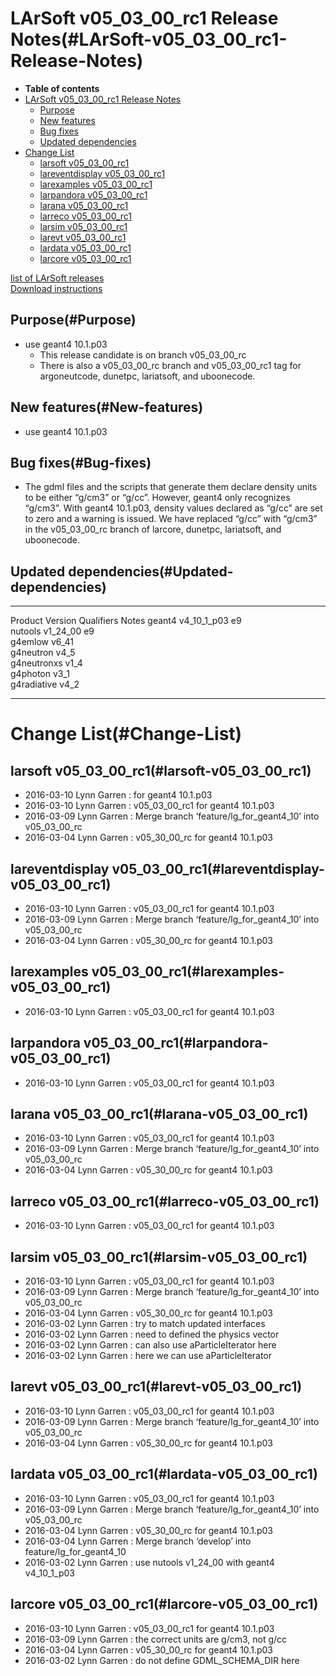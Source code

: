 LArSoft v05\_03\_00\_rc1 Release Notes(#LArSoft-v05_03_00_rc1-Release-Notes)
===============================================================================

-   **Table of contents**
-   [LArSoft v05\_03\_00\_rc1 Release Notes](#LArSoft-v05_03_00_rc1-Release-Notes)
    -   [Purpose](#Purpose)
    -   [New features](#New-features)
    -   [Bug fixes](#Bug-fixes)
    -   [Updated dependencies](#Updated-dependencies)
-   [Change List](#Change-List)
    -   [larsoft v05\_03\_00\_rc1](#larsoft-v05_03_00_rc1)
    -   [lareventdisplay v05\_03\_00\_rc1](#lareventdisplay-v05_03_00_rc1)
    -   [larexamples v05\_03\_00\_rc1](#larexamples-v05_03_00_rc1)
    -   [larpandora v05\_03\_00\_rc1](#larpandora-v05_03_00_rc1)
    -   [larana v05\_03\_00\_rc1](#larana-v05_03_00_rc1)
    -   [larreco v05\_03\_00\_rc1](#larreco-v05_03_00_rc1)
    -   [larsim v05\_03\_00\_rc1](#larsim-v05_03_00_rc1)
    -   [larevt v05\_03\_00\_rc1](#larevt-v05_03_00_rc1)
    -   [lardata v05\_03\_00\_rc1](#lardata-v05_03_00_rc1)
    -   [larcore v05\_03\_00\_rc1](#larcore-v05_03_00_rc1)

[list of LArSoft releases](LArSoft_release_list)\
[Download instructions](http://scisoft.fnal.gov/scisoft/bundles/larsoft/v05_03_00_rc1/larsoft-v05_03_00_rc1.html)

Purpose(#Purpose)
--------------------

-   use geant4 10.1.p03
    -   This release candidate is on branch v05\_03\_00\_rc
    -   There is also a v05\_03\_00\_rc branch and v05\_03\_00\_rc1 tag for argoneutcode, dunetpc, lariatsoft, and uboonecode.

New features(#New-features)
------------------------------

-   use geant4 10.1.p03

Bug fixes(#Bug-fixes)
------------------------

-   The gdml files and the scripts that generate them declare density units to be either “g/cm3” or “g/cc”. However, geant4 only recognizes “g/cm3”. With geant4 10.1.p03, density values declared as “g/cc” are set to zero and a warning is issued. We have replaced “g/cc” with “g/cm3” in the v05\_03\_00\_rc branch of larcore, dunetpc, lariatsoft, and uboonecode.

Updated dependencies(#Updated-dependencies)
----------------------------------------------

  ------------- ---------------- ------------ -------
  Product       Version          Qualifiers   Notes
  geant4        v4\_10\_1\_p03   e9           
  nutools       v1\_24\_00       e9           
  g4emlow       v6\_41                        
  g4neutron     v4\_5                         
  g4neutronxs   v1\_4                         
  g4photon      v3\_1                         
  g4radiative   v4\_2                         
  ------------- ---------------- ------------ -------

Change List(#Change-List)
============================

larsoft v05\_03\_00\_rc1(#larsoft-v05_03_00_rc1)
---------------------------------------------------

-   2016-03-10 Lynn Garren : for geant4 10.1.p03
-   2016-03-10 Lynn Garren : v05\_03\_00\_rc1 for geant4 10.1.p03
-   2016-03-09 Lynn Garren : Merge branch ‘feature/lg\_for\_geant4\_10’ into v05\_03\_00\_rc
-   2016-03-04 Lynn Garren : v05\_30\_00\_rc for geant4 10.1.p03

lareventdisplay v05\_03\_00\_rc1(#lareventdisplay-v05_03_00_rc1)
-------------------------------------------------------------------

-   2016-03-10 Lynn Garren : v05\_03\_00\_rc1 for geant4 10.1.p03
-   2016-03-09 Lynn Garren : Merge branch ‘feature/lg\_for\_geant4\_10’ into v05\_03\_00\_rc
-   2016-03-04 Lynn Garren : v05\_30\_00\_rc for geant4 10.1.p03

larexamples v05\_03\_00\_rc1(#larexamples-v05_03_00_rc1)
-----------------------------------------------------------

-   2016-03-10 Lynn Garren : v05\_03\_00\_rc1 for geant4 10.1.p03

larpandora v05\_03\_00\_rc1(#larpandora-v05_03_00_rc1)
---------------------------------------------------------

-   2016-03-10 Lynn Garren : v05\_03\_00\_rc1 for geant4 10.1.p03

larana v05\_03\_00\_rc1(#larana-v05_03_00_rc1)
-------------------------------------------------

-   2016-03-10 Lynn Garren : v05\_03\_00\_rc1 for geant4 10.1.p03
-   2016-03-09 Lynn Garren : Merge branch ‘feature/lg\_for\_geant4\_10’ into v05\_03\_00\_rc
-   2016-03-04 Lynn Garren : v05\_30\_00\_rc for geant4 10.1.p03

larreco v05\_03\_00\_rc1(#larreco-v05_03_00_rc1)
---------------------------------------------------

-   2016-03-10 Lynn Garren : v05\_03\_00\_rc1 for geant4 10.1.p03

larsim v05\_03\_00\_rc1(#larsim-v05_03_00_rc1)
-------------------------------------------------

-   2016-03-10 Lynn Garren : v05\_03\_00\_rc1 for geant4 10.1.p03
-   2016-03-09 Lynn Garren : Merge branch ‘feature/lg\_for\_geant4\_10’ into v05\_03\_00\_rc
-   2016-03-04 Lynn Garren : v05\_30\_00\_rc for geant4 10.1.p03
-   2016-03-02 Lynn Garren : try to match updated interfaces
-   2016-03-02 Lynn Garren : need to defined the physics vector
-   2016-03-02 Lynn Garren : can also use aParticleIterator here
-   2016-03-02 Lynn Garren : here we can use aParticleIterator

larevt v05\_03\_00\_rc1(#larevt-v05_03_00_rc1)
-------------------------------------------------

-   2016-03-10 Lynn Garren : v05\_03\_00\_rc1 for geant4 10.1.p03
-   2016-03-09 Lynn Garren : Merge branch ‘feature/lg\_for\_geant4\_10’ into v05\_03\_00\_rc
-   2016-03-04 Lynn Garren : v05\_30\_00\_rc for geant4 10.1.p03

lardata v05\_03\_00\_rc1(#lardata-v05_03_00_rc1)
---------------------------------------------------

-   2016-03-10 Lynn Garren : v05\_03\_00\_rc1 for geant4 10.1.p03
-   2016-03-09 Lynn Garren : Merge branch ‘feature/lg\_for\_geant4\_10’ into v05\_03\_00\_rc
-   2016-03-04 Lynn Garren : v05\_30\_00\_rc for geant4 10.1.p03
-   2016-03-04 Lynn Garren : Merge branch ‘develop’ into feature/lg\_for\_geant4\_10
-   2016-03-02 Lynn Garren : use nutools v1\_24\_00 with geant4 v4\_10\_1\_p03

larcore v05\_03\_00\_rc1(#larcore-v05_03_00_rc1)
---------------------------------------------------

-   2016-03-10 Lynn Garren : v05\_03\_00\_rc1 for geant4 10.1.p03
-   2016-03-09 Lynn Garren : the correct units are g/cm3, not g/cc
-   2016-03-04 Lynn Garren : v05\_30\_00\_rc for geant4 10.1.p03
-   2016-03-02 Lynn Garren : do not define GDML\_SCHEMA\_DIR here
